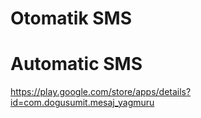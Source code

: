# Otomatik SMS
# Automatic SMS
https://play.google.com/store/apps/details?id=com.dogusumit.mesaj_yagmuru
